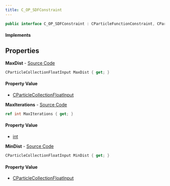 ```yaml
---
title: C_OP_SDFConstraint
---
```


```csharp
public interface C_OP_SDFConstraint : CParticleFunctionConstraint, CParticleFunction, ISchemaClass<CParticleFunction>, ISchemaClass<CParticleFunctionConstraint>, ISchemaClass<C_OP_SDFConstraint>, ISchemaField, ISchemaClass, INativeHandle
```

#### Implements

## Properties

**MaxDist** - [Source Code](https://github.com/swiftly-solution/swiftlys2/blob/main/managed/src/SwiftlyS2.Generated/Schemas/Interfaces/C_OP_SDFConstraint.cs#L18)

```csharp
CParticleCollectionFloatInput MaxDist { get; }
```

#### Property Value

- [CParticleCollectionFloatInput](/docs/api/shared/schemadefinitions/cparticlecollectionfloatinput)

**MaxIterations** - [Source Code](https://github.com/swiftly-solution/swiftlys2/blob/main/managed/src/SwiftlyS2.Generated/Schemas/Interfaces/C_OP_SDFConstraint.cs#L20)

```csharp
ref int MaxIterations { get; }
```

#### Property Value

- [int](https://learn.microsoft.com/dotnet/api/system.int32)

**MinDist** - [Source Code](https://github.com/swiftly-solution/swiftlys2/blob/main/managed/src/SwiftlyS2.Generated/Schemas/Interfaces/C_OP_SDFConstraint.cs#L16)

```csharp
CParticleCollectionFloatInput MinDist { get; }
```

#### Property Value

- [CParticleCollectionFloatInput](/docs/api/shared/schemadefinitions/cparticlecollectionfloatinput)


